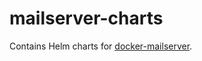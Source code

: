# mailserver-charts
Contains Helm charts for [docker-mailserver](https://github.com/jeboehm/docker-mailserver).

<!-- table_start -->
<!-- table_end -->
